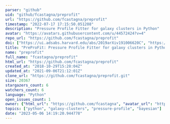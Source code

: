 ```yaml
---
parser: "github"
uid: "github/fcastagna/preprofit"
url: "https://github.com/fcastagna/preprofit"
timestamp: "2022-07-17 17:15:50.051208"
description: "Pressure Profile Fitter for galaxy clusters in Python"
avatar: "https://avatars.githubusercontent.com/u/44572424?v=4"
repo_url: "https://github.com/fcastagna/preprofit"
doi: ["https://ui.adsabs.harvard.edu/abs/2019arXiv191006620C", "https://ui.adsabs.harvard.edu/abs/2019ascl.soft10002C/abstract"]
title: "PreProFit: Pressure Profile Fitter for galaxy clusters in Python"
name: "preprofit"
full_name: "fcastagna/preprofit"
html_url: "https://github.com/fcastagna/preprofit"
created_at: "2018-10-29T15:28:04Z"
updated_at: "2021-09-06T21:12:01Z"
clone_url: "https://github.com/fcastagna/preprofit.git"
size: 20367
stargazers_count: 6
watchers_count: 6
language: "Python"
open_issues_count: 1
owner: {"html_url": "https://github.com/fcastagna", "avatar_url": "https://avatars.githubusercontent.com/u/44572424?v=4", "login": "fcastagna", "type": "User"}
topics: ["python", "galaxy-clusters", "pressure-profile", "bayesian"]
date: "2023-05-06 14:19:20.944778"
---
```

